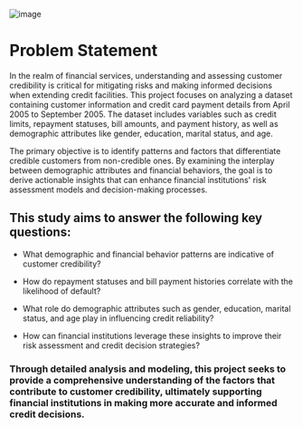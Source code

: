 ![image](https://github.com/user-attachments/assets/6c36996e-5eb9-4c96-925c-41b1534e77f8)

# Problem Statement
In the realm of financial services, understanding and assessing customer credibility is critical for mitigating risks and making informed decisions when extending credit facilities. This project focuses on analyzing a dataset containing customer information and credit card payment details from April 2005 to September 2005. The dataset includes variables such as credit limits, repayment statuses, bill amounts, and payment history, as well as demographic attributes like gender, education, marital status, and age.

The primary objective is to identify patterns and factors that differentiate credible customers from non-credible ones. By examining the interplay between demographic attributes and financial behaviors, the goal is to derive actionable insights that can enhance financial institutions' risk assessment models and decision-making processes.

## This study aims to answer the following key questions:

- What demographic and financial behavior patterns are indicative of customer credibility?

- How do repayment statuses and bill payment histories correlate with the likelihood of default?

- What role do demographic attributes such as gender, education, marital status, and age play in influencing credit reliability?

- How can financial institutions leverage these insights to improve their risk assessment and credit decision strategies?

### Through detailed analysis and modeling, this project seeks to provide a comprehensive understanding of the factors that contribute to customer credibility, ultimately supporting financial institutions in making more accurate and informed credit decisions.
